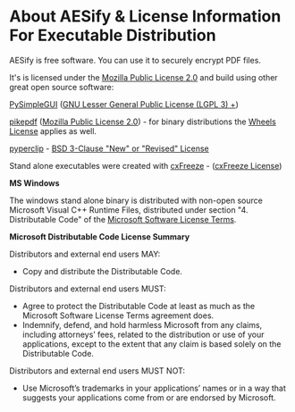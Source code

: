 # About AESify & License Information For Executable Distribution

AESify is free software. You can use it to securely encrypt PDF files.

It's  is licensed under the [Mozilla Public License 2.0](https://github.com/digidigital/AESify/blob/main/LICENSE) and build using other great open source software:

[PySimpleGUI](PySimpleGUI.org) ([GNU Lesser General Public License (LGPL 3) +](https://github.com/PySimpleGUI/PySimpleGUI/blob/master/license.txt))

[pikepdf](https://github.com/pikepdf/pikepdf) ([Mozilla Public License 2.0](https://github.com/pikepdf/pikepdf/blob/master/LICENSE.txt)) - for binary distributions the [Wheels License](https://github.com/pikepdf/pikepdf/blob/master/licenses/license.wheel.txt) applies as well.

[pyperclip](https://github.com/asweigart/pyperclip) - [BSD 3-Clause "New" or "Revised" License](https://github.com/asweigart/pyperclip/blob/master/LICENSE.txt)

Stand alone executables were created with 
[cxFreeze](https://marcelotduarte.github.io/cx_Freeze/) - ([cxFreeze License](https://github.com/marcelotduarte/cx_Freeze/blob/main/doc/src/license.rst))

**MS Windows**

The windows stand alone binary is distributed with non-open source Microsoft Visual C++ Runtime Files, distributed under section "4. Distributable
  Code" of the [Microsoft Software License Terms](https://visualstudio.microsoft.com/license-terms/mlt031619/).

**Microsoft Distributable Code License Summary**

Distributors and external end users MAY:

* Copy and distribute the Distributable Code.

Distributors and external end users MUST:

* Agree to protect the Distributable Code at least as much as the Microsoft Software
  License Terms agreement does.
* Indemnify, defend, and hold harmless Microsoft from any claims, including
  attorneys’ fees, related to the distribution or use of your applications, except
  to the extent that any claim is based solely on the Distributable Code.

Distributors and external end users MUST NOT:

* Use Microsoft’s trademarks in your applications’ names or in a way that
  suggests your applications come from or are endorsed by Microsoft.
